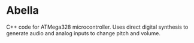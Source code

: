 # Abella

C++ code for ATMega328 microcontroller.  Uses direct digital synthesis to generate audio and analog inputs to change pitch and volume.
